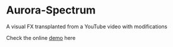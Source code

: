 # Aurora-Spectrum
A visual FX transplanted from a YouTube video with modifications

Check the online [demo](https://suricsun.github.io/Aurora-Spectrum/) here
